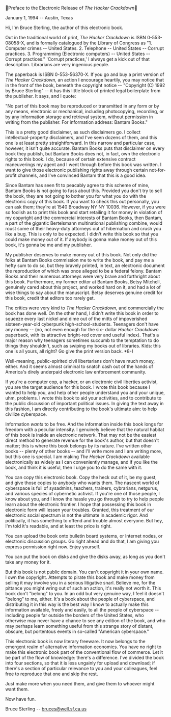 Preface to the Electronic Release of *The Hacker Crackdown*

January 1, 1994 -- Austin, Texas

Hi, I'm Bruce Sterling, the author of this
electronic book.

Out in the traditional world of print, *The
Hacker Crackdown* is ISBN 0-553-08058-X, and is
formally catalogued by the Library of Congress as "1.
Computer crimes -- United States.  2. Telephone --
United States -- Corrupt practices.  3.  Programming
(Electronic computers) -- United States -- Corrupt
practices."  'Corrupt practices,' I always get a kick out
of that description.  Librarians are very ingenious
people.

The paperback is ISBN 0-553-56370-X.  If you go
and buy a print version of *The Hacker Crackdown,*
an action I encourage heartily, you may notice that
in the front of the book,  beneath the copyright
notice  -- "Copyright (C) 1992 by Bruce Sterling" -- it
has this little block of printed legal boilerplate from
the publisher.  It says, and I quote:

"No part of this book may be reproduced or
transmitted in any form or by any means, electronic
or mechanical, including photocopying, recording,
or by any information storage and retrieval system,
without permission in writing from the publisher.
For information address:  Bantam Books."

This is a pretty good disclaimer, as such
disclaimers go.  I collect intellectual-property
disclaimers, and I've seen dozens of them, and this
one is at least pretty straightforward.  In this narrow
and particular case, however, it isn't quite accurate.
Bantam Books puts that disclaimer on every book
they publish, but Bantam Books does not, in fact,
own the electronic rights to this book.  I do, because
of certain extensive contract maneuverings my
agent and I went through before this book was
written.  I want to give those electronic publishing
rights away through certain not-for-profit channels,
and I've convinced Bantam that this is a good idea.

Since Bantam has seen fit to peacably agree to
this scheme of mine, Bantam Books is not going to
fuss about this.  Provided you don't try to sell the
book, they are not going to bother you for what you
do with the electronic copy of this book. If you want
to check this out personally, you can ask them;
they're at 1540 Broadway NY NY 10036.  However, if
you were so foolish as to print this book and start
retailing it for money in violation of my copyright
and the commercial interests of Bantam Books,
then Bantam, a part of the gigantic Bertelsmann
multinational publishing combine, would roust
some of their heavy-duty attorneys out of
hibernation and crush you like a bug.  This is only to
be expected.  I didn't write this book so that you
could make money out of it.  If anybody is gonna
make money out of this book, it's gonna be me and
my publisher.

My publisher deserves to make money out of
this book.  Not only did the folks at Bantam Books
commission me to write the book, and pay me a
hefty sum to do so, but they bravely printed, in text,
an electronic document the reproduction of which
was once alleged to be a federal felony.  Bantam
Books and their numerous attorneys were very
brave and forthright about this book.  Furthermore,
my former editor at Bantam Books, Betsy Mitchell,
genuinely cared about this project, and worked hard
on it, and had a lot of wise things to say about the
manuscript.  Betsy deserves genuine credit for this
book, credit that editors too rarely get.

The critics were very kind to *The Hacker
Crackdown,* and commercially the book has done
well.  On the other hand, I didn't write this book in
order to squeeze every last nickel and dime out of
the mitts of impoverished sixteen-year-old
cyberpunk high-school-students.  Teenagers don't
have any money -- (no, not even enough for the  six-
dollar *Hacker Crackdown* paperback, with its
attractive bright-red cover and useful index).   That's
a major reason why teenagers sometimes succumb
to the temptation to do things they shouldn't, such
as swiping my books out of libraries.   Kids:  this one
is all yours, all right?  Go give the print version back.
*8-)

Well-meaning, public-spirited civil libertarians
don't have much money, either.   And it seems
almost criminal to snatch cash out of the hands of
America's direly underpaid electronic law
enforcement community.

If you're a computer cop, a hacker, or an
electronic civil liberties activist, you are the target
audience for this book.  I wrote this book because I
wanted to help you, and help other people
understand you and your unique, uhm, problems.  I
wrote this book to aid your activities, and to
contribute to the public discussion of important
political issues.  In giving the text away in this
fashion, I am directly contributing to the book's
ultimate aim:  to help civilize cyberspace.

Information *wants* to be free.  And  the
information inside this book longs for freedom with
a peculiar intensity.  I genuinely believe that the
natural habitat of this book is inside an electronic
network.  That may not be the easiest direct method
to generate revenue for the book's author, but that
doesn't matter; this is where this book belongs by its
nature.  I've written other books -- plenty of other
books -- and I'll write more and I am writing more,
but this one is special.  I am making *The Hacker
Crackdown* available electronically as widely as I
can conveniently manage, and if you like the book,
and think it is useful, then I urge you to do the same
with it.

You can copy this electronic book.   Copy the
heck out of it, be my guest, and give those copies to
anybody who wants them.  The nascent world of
cyberspace is full of sysadmins, teachers, trainers,
cybrarians, netgurus, and various species of
cybernetic activist.  If you're one of those people,  I
know about you, and I know the hassle you go
through to try to help people learn about the
electronic frontier.  I hope that possessing this book
in electronic form will lessen your troubles.  Granted,
this treatment of our electronic social spectrum is
not the ultimate in academic rigor.  And politically, it
has something to offend and trouble almost
everyone.   But hey, I'm told it's readable, and at
least the price is right.

You can upload the book onto bulletin board
systems, or Internet nodes, or electronic discussion
groups.  Go right ahead and do that, I am giving you
express permission right now.  Enjoy yourself.

You can put the book on disks and give the disks
away, as long as you don't take any money for it.

But this book is not public domain.  You can't
copyright it in your own name.   I own the copyright.
Attempts to pirate this book and make money from
selling it may involve you in a serious litigative snarl.
Believe me, for the pittance you might wring out of
such an action, it's really not worth it.  This book
don't "belong" to you.  In an odd but very genuine
way, I feel it doesn't "belong" to me, either.  It's a
book about the people of cyberspace, and
distributing it in this way is the best way I know to
actually make this information available, freely and
easily, to all the people of cyberspace -- including
people far outside the borders of the United States,
who otherwise may never have a chance to see any
edition of the book, and who may perhaps learn
something useful from this strange story of distant,
obscure, but portentous events in so-called
"American cyberspace."

This electronic book is now literary freeware.  It
now belongs to the emergent realm of alternative
information economics.  You have no right to make
this electronic book part of the conventional flow of
commerce.  Let it be part of the flow of knowledge:
there's a difference.   I've divided the book into four
sections, so that it is less ungainly for upload and
download; if there's a section of particular relevance
to you and your colleagues, feel free to reproduce
that one and skip the rest.

Just make more when you need them, and give
them to whoever might want them.

Now have fun.

Bruce Sterling -- bruces@well.sf.ca.us
